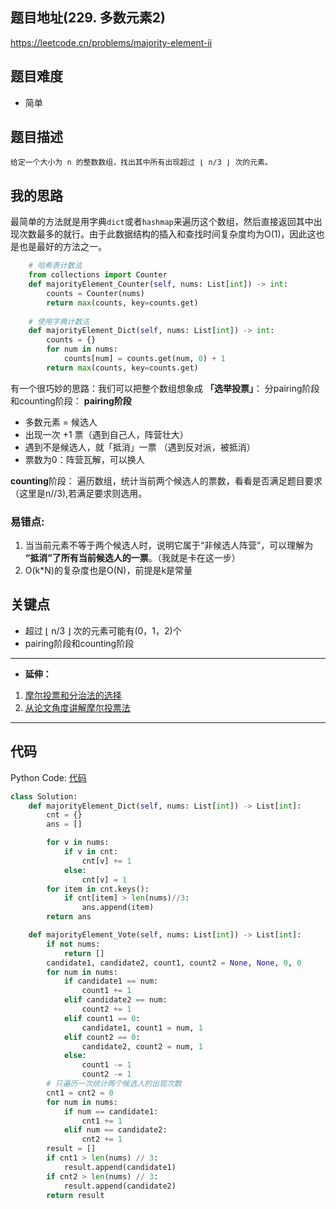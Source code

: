 ## 题目地址(229. 多数元素2)

https://leetcode.cn/problems/majority-element-ii

## 题目难度
- 简单

## 题目描述

```
给定一个大小为 n 的整数数组，找出其中所有出现超过 ⌊ n/3 ⌋ 次的元素。
```

## 我的思路
最简单的方法就是用字典`dict`或者`hashmap`来遍历这个数组，然后直接返回其中出现次数最多的就行。由于此数据结构的插入和查找时间复杂度均为O(1)，因此这也是也是最好的方法之一。
```py
    # 哈希表计数法
    from collections import Counter
    def majorityElement_Counter(self, nums: List[int]) -> int:
        counts = Counter(nums)
        return max(counts, key=counts.get)
    
    # 使用字典计数法
    def majorityElement_Dict(self, nums: List[int]) -> int:
        counts = {}
        for num in nums:
            counts[num] = counts.get(num, 0) + 1
        return max(counts, key=counts.get)
```
有一个很巧妙的思路：我们可以把整个数组想象成 **「选举投票」**：
分pairing阶段和counting阶段：
**pairing阶段**
 - 多数元素 = 候选人
 - 出现一次 +1 票（遇到自己人，阵营壮大）
 - 遇到不是候选人，就「抵消」一票 （遇到反对派，被抵消）
 - 票数为0：阵营瓦解，可以换人

**counting**阶段：
遍历数组，统计当前两个候选人的票数，看看是否满足题目要求（这里是n//3),若满足要求则选用。

### 易错点: 
1. 当当前元素不等于两个候选人时，说明它属于“非候选人阵营”，可以理解为 **“抵消”了所有当前候选人的一票**。（我就是卡在这一步）
2. O(k*N)的复杂度也是O(N)，前提是k是常量

## 关键点
- 超过 ⌊ n/3 ⌋ 次的元素可能有(0，1，2)个
- pairing阶段和counting阶段
---
 - **延伸：**
 1. [摩尔投票和分治法的选择](../../Thinkings/摩尔投票vs分治法.md)
 2. [从论文角度讲解摩尔投票法](https://leetcode.cn/problems/majority-element-ii/solutions/83840/cong-lun-wen-jiao-du-jiang-jie-mo-er-tou-piao-fa-b/)
---
## 代码

Python Code:
[代码](./python_implement/solution.py)
```py
class Solution:
    def majorityElement_Dict(self, nums: List[int]) -> List[int]:
        cnt = {}
        ans = []

        for v in nums:
            if v in cnt:
                cnt[v] += 1
            else:
                cnt[v] = 1
        for item in cnt.keys():
            if cnt[item] > len(nums)//3:
                ans.append(item)
        return ans

    def majorityElement_Vote(self, nums: List[int]) -> List[int]:
        if not nums:
            return []
        candidate1, candidate2, count1, count2 = None, None, 0, 0
        for num in nums:
            if candidate1 == num:
                count1 += 1
            elif candidate2 == num:
                count2 += 1
            elif count1 == 0:
                candidate1, count1 = num, 1
            elif count2 == 0:
                candidate2, count2 = num, 1
            else:
                count1 -= 1
                count2 -= 1
        # 只遍历一次统计两个候选人的出现次数
        cnt1 = cnt2 = 0
        for num in nums:
            if num == candidate1:
                cnt1 += 1
            elif num == candidate2:
                cnt2 += 1
        result = []
        if cnt1 > len(nums) // 3:
            result.append(candidate1)
        if cnt2 > len(nums) // 3:
            result.append(candidate2)
        return result
```